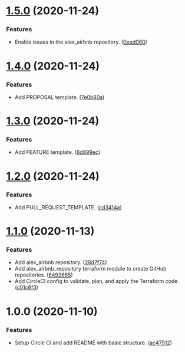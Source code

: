 # [1.5.0](https://github.com/alex-airbnb/.github/compare/v1.4.0...v1.5.0) (2020-11-24)


### Features

* Enable issues in the alex_airbnb repository. ([0ead060](https://github.com/alex-airbnb/.github/commit/0ead060323d9dc5b9628ecede85982abc890191b))

# [1.4.0](https://github.com/alex-airbnb/.github/compare/v1.3.0...v1.4.0) (2020-11-24)


### Features

* Add PROPOSAL template. ([7e0b80a](https://github.com/alex-airbnb/.github/commit/7e0b80aa86d1a943f96ee0b06929ddf95e74e031))

# [1.3.0](https://github.com/alex-airbnb/.github/compare/v1.2.0...v1.3.0) (2020-11-24)


### Features

* Add FEATURE template. ([6d899ec](https://github.com/alex-airbnb/.github/commit/6d899eca20439ae40713a7190336aa6ee00d1aba))

# [1.2.0](https://github.com/alex-airbnb/.github/compare/v1.1.0...v1.2.0) (2020-11-24)


### Features

* Add PULL_REQUEST_TEMPLATE. ([cd3414a](https://github.com/alex-airbnb/.github/commit/cd3414ad38e01af33b2a83fc90a302828604f678))

# [1.1.0](https://github.com/alex-airbnb/.github/compare/v1.0.0...v1.1.0) (2020-11-13)


### Features

* Add alex_airbnb repository. ([28d7f74](https://github.com/alex-airbnb/.github/commit/28d7f74da04b0ec8781eacb90faca38e43e7bb37))
* Add alex_airbnb_repository terraform module to create GitHub repositories. ([6493665](https://github.com/alex-airbnb/.github/commit/64936650bb85b7c1d3e7ce846a9d56af9fb04bd5))
* Add CircleCI config to validate, plan, and apply the Terraform code. ([c01c6f3](https://github.com/alex-airbnb/.github/commit/c01c6f34679fa5edf281665c827c63b307f9c930))

# 1.0.0 (2020-11-10)


### Features

* Setup Circle CI and add README with basic structure. ([ac47512](https://github.com/alex-airbnb/.github/commit/ac47512389759dddfdcc81918de280ae837198a8))
